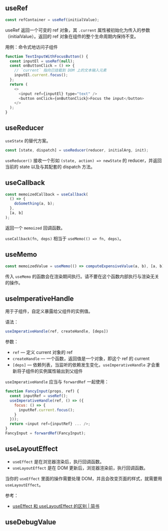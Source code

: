 
## useRef

```js
const refContainer = useRef(initialValue);
```

useRef 返回一个可变的 ref 对象，其 `.current` 属性被初始化为传入的参数（initialValue）。返回的 ref 对象在组件的整个生命周期内保持不变。

用例：命令式地访问子组件

```js
function TextInputWithFocusButton() {
  const inputEl = useRef(null);
  const onButtonClick = () => {
    // `current` 指向已挂载到 DOM 上的文本输入元素
    inputEl.current.focus();
  };
  return (
    <>
      <input ref={inputEl} type="text" />
      <button onClick={onButtonClick}>Focus the input</button>
    </>
  );
}
```

## useReducer

`useState` 的替代方案。

```js
const [state, dispatch] = useReducer(reducer, initialArg, init);
```

`useReducer()` 接收一个形如 `(state, action) => newState` 的 reducer，并返回当前的 state 以及与其配套的 dispatch 方法。

## useCallback

```js
const memoizedCallback = useCallback(
  () => {
    doSomething(a, b);
  },
  [a, b]
);
```

返回一个 `memoized` 回调函数。

`useCallback(fn, deps)` 相当于 `useMemo(() => fn, deps)`。

## useMemo

```js
const memoizedValue = useMemo(() => computeExpensiveValue(a, b), [a, b]);
```

传入 `useMemo` 的函数会在渲染期间执行。请不要在这个函数内部执行与渲染无关的操作。

## useImperativeHandle

用于子组件，自定义暴露给父组件的实例值。

语法：

```js
useImperativeHandle(ref, createHandle, [deps])
```

参数：

- `ref` — 定义 current 对象的 ref
- `createHandle` — 一个函数，返回值是一个对象，即这个 ref 的 current
- `[deps]` — 依赖列表，当监听的依赖发生变化，`useImperativeHandle` 才会重新将子组件的实例属性输出到父组件

`useImperativeHandle` 应当与 `forwardRef` 一起使用：

```js
function FancyInput(props, ref) {
  const inputRef = useRef();
  useImperativeHandle(ref, () => ({
    focus: () => {
      inputRef.current.focus();
    }
  }));
  return <input ref={inputRef} ... />;
}
FancyInput = forwardRef(FancyInput);
```

## useLayoutEffect

- `useEffect` 是在浏览器渲染后，执行回调函数。
- `useLayoutEffect` 是在 DOM 更新后，浏览器渲染前，执行回调函数。

当你的 `useEffect` 里面的操作需要处理 DOM，并且会改变页面的样式，就需要用 `useLayoutEffect`。

参考：

- [useEffect 和 useLayoutEffect 的区别 | 简书](https://www.jianshu.com/p/412c874c5add)

## useDebugValue

